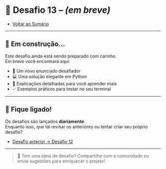 # 🐍 Desafio 13 – *(em breve)*

- [Voltar ao Sumário](../SUMARIO.md)  

---

## 🚧 Em construção...

Este desafio ainda está sendo preparado com carinho.  
Em breve você encontrará aqui:

- 🧩 Um novo enunciado desafiador  
- 💻 Uma solução elegante em Python  
- 🧠 Explicações detalhadas para você aprender mais  
- ✅ Exemplos práticos para testar no seu terminal  

---

## 🔔 Fique ligado!

Os desafios são lançados **diariamente**.  
Enquanto isso, que tal revisar os anteriores ou tentar criar seu próprio desafio?

- [Desafio anterior → Desafio 12](./desafio_12.md)  

---

> 💬 Tem uma ideia de desafio? Compartilhe com a comunidade ou envie sugestões para enriquecer o projeto!